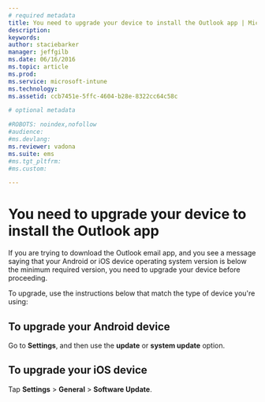 ```yaml
---
# required metadata
title: You need to upgrade your device to install the Outlook app | Microsoft Intune
description:
keywords:
author: staciebarker
manager: jeffgilb
ms.date: 06/16/2016
ms.topic: article
ms.prod:
ms.service: microsoft-intune
ms.technology:
ms.assetid: ccb7451e-5ffc-4604-b28e-8322cc64c58c

# optional metadata

#ROBOTS: noindex,nofollow
#audience:
#ms.devlang:
ms.reviewer: vadona
ms.suite: ems
#ms.tgt_pltfrm:
#ms.custom:

---
```


# You need to upgrade your device to install the Outlook app

If you are trying to download the Outlook email app, and you see a message saying that your Android or iOS device operating system version is below the minimum required version, you need to upgrade your device before proceeding. 

To upgrade, use the instructions below that match the type of device you're using:

## To upgrade your Android device
Go to **Settings**, and then use the **update** or **system update** option.

## To upgrade your iOS device
Tap **Settings** &gt; **General** &gt; **Software Update**.

